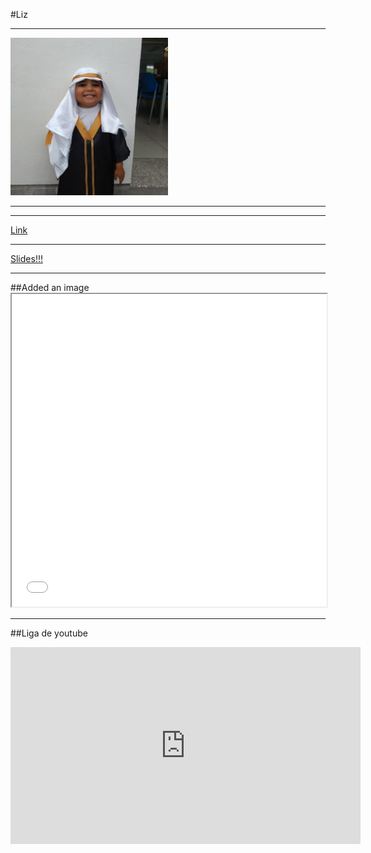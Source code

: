 #Liz
<hr>

<img src="./images/TurcoLalito.jpg" width="50%">

<hr>

<hr>

[Link](./intro.html)

<hr>

[Slides!!!](https://lizethefuertes.github.io/Liz/slides)

<hr>
##Added an image

<iframe width="100%" height="500" src="./images/globeMeteors.html"></iframe>
<hr>

##Liga de youtube

<iframe width="560" height="315" src="https://www.youtube.com/embed/7LuK5sTJsyQ" frameborder="0" allow="accelerometer; autoplay; encrypted-media; gyroscope; picture-in-picture" allowfullscreen></iframe>
